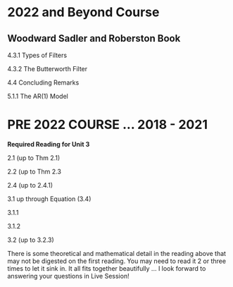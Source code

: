 # 2022 and Beyond Course

## Woodward Sadler and Roberston Book

4.3.1 Types of Filters

4.3.2 The Butterworth Filter

4.4 Concluding Remarks

5.1.1 The AR(1) Model








# PRE 2022 COURSE ... 2018 - 2021
**Required Reading for Unit 3**

2.1 (up to Thm 2.1)


2.2 (up to Thm 2.3


2.4 (up to 2.4.1)


3.1 up through Equation (3.4)


3.1.1


3.1.2

3.2 (up to 3.2.3)  
  
There is some theoretical and mathematical detail in the reading above that may not be digested on the first reading.  You may need to read it 2 or three times to let it sink in.  It all fits together beautifully ... I look forward to answering your questions in Live Session!  

